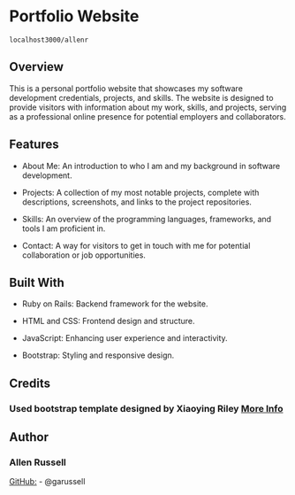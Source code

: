 # Portfolio Website
`localhost3000/allenr`

## Overview
This is a personal portfolio website that showcases my software development credentials, projects, and skills. The website is designed to provide visitors with information about my work, skills, and projects, serving as a professional online presence for potential employers and collaborators.

## Features
- About Me: An introduction to who I am and my background in software development.

- Projects: A collection of my most notable projects, complete with descriptions, screenshots, and links to the project repositories.

- Skills: An overview of the programming languages, frameworks, and tools I am proficient in.

- Contact: A way for visitors to get in touch with me for potential collaboration or job opportunities.

## Built With
- Ruby on Rails: Backend framework for the website.

- HTML and CSS: Frontend design and structure.

- JavaScript: Enhancing user experience and interactivity.

- Bootstrap: Styling and responsive design.

## Credits
### Used bootstrap template designed by Xiaoying Riley [More Info](https://github.com/xriley/Developer-Theme)

## Author
### Allen Russell
[GitHub:](https://github.com/garussell) - @garussell
